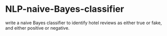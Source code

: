 # NLP-naive-Bayes-classifier
write a naive Bayes classifier to identify hotel reviews as either true or fake, and either positive or negative.
